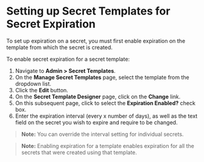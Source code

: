 [title]: # (Setting up Secret Templates for Secret Expiration)
[tags]: # (XXX)
[priority]: # (30)

# Setting up Secret Templates for Secret Expiration

To set up expiration on a secret, you must first enable expiration on the template from which the secret is created.

To enable secret expiration for a secret template:

1. Navigate to **Admin \> Secret Templates**. 
1. On the **Manage Secret Templates** page, select the template from the dropdown list.
1. Click the **Edit** button. 
1. On the **Secret Template Designer** page, click on the **Change** link. 
1. On this subsequent page, click to select the **Expiration Enabled?** check box. 
1. Enter the expiration interval (every x number of days), as well as the text field on the secret you wish to expire and require to be changed. 

> **Note:** You can override the interval setting for individual secrets.

> **Note:** Enabling expiration for a template enables expiration for all the secrets that were created using that template.
